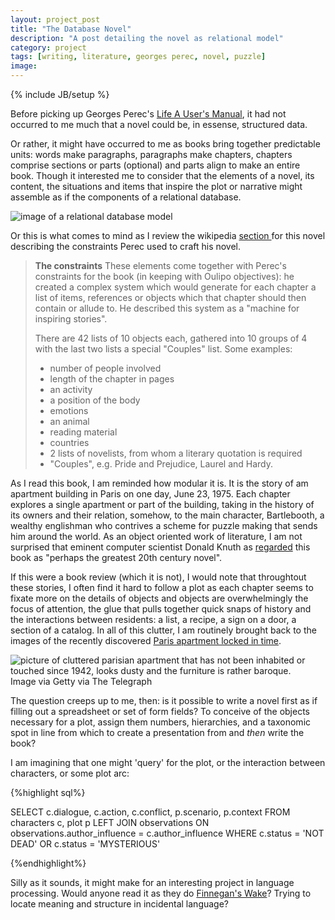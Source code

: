 ```yaml
---
layout: project_post
title: "The Database Novel"
description: "A post detailing the novel as relational model"
category: project
tags: [writing, literature, georges perec, novel, puzzle]
image: 
---
```

{% include JB/setup %}

Before picking up Georges Perec's <a href="http://en.wikipedia.org/wiki/Life_A_User's_Manual" target="_blank">Life A User's Manual</a>, it had not occurred to me much that a novel could be, in essense, structured data. 

Or rather, it might have occurred to me as books bring together predictable units: words make paragraphs, paragraphs make chapters, chapters comprise sections or parts (optional) and parts align to make an entire book. Though it interested me to consider that the elements of a novel, its content, the situations and items that inspire the plot or narrative might assemble as if the components of a relational database. 

<img class='blog-post'  src='https://wiki.duraspace.org/download/attachments/32473993/DSpace-1.8-Database-Schema.png?version=1&amp;modificationDate=1366279060281&amp;api=v2' alt='image of a relational database model' title='relational database model'>

Or this is what comes to mind as I review the wikipedia <a href="http://en.wikipedia.org/wiki/Life_A_User's_Manual#The_constraints"> section </a> for this novel describing the constraints Perec used to craft his novel.

<blockquote><b>The constraints</b>
These elements come together with Perec's constraints for the book (in keeping with Oulipo objectives): he created a complex system which would generate for each chapter a list of items, references or objects which that chapter should then contain or allude to. He described this system as a "machine for inspiring stories".

There are 42 lists of 10 objects each, gathered into 10 groups of 4 with the last two lists a special "Couples" list. Some examples:

<ul>
<li>number of people involved</li>
<li>length of the chapter in pages</li>
<li>an activity</li>
<li>a position of the body</li>
<li>emotions</li>
<li>an animal</li>
<li>reading material</li>
<li>countries</li>
<li>2 lists of novelists, from whom a literary quotation is required</li>
<li>"Couples", e.g. Pride and Prejudice, Laurel and Hardy.</li>
</ul>
</blockquote>

As I read this book, I am reminded how modular it is. It is the story of am apartment building in Paris on one day, June 23, 1975. Each chapter explores a single apartment or part of the building, taking in the history of its owners and their relation, somehow, to the main character, Bartlebooth, a wealthy englishman who contrives a scheme for puzzle making that sends him around the world. As an object oriented work of literature, I am not surprised that eminent computer scientist Donald Knuth as [regarded](http://www-cs-faculty.stanford.edu/~uno/retd.html "Link to Donald Knuth's Retirement page") this book as "perhaps the greatest 20th century novel".

If this were a book review (which it is not), I would note that throughtout these stories, I often find it hard to follow a plot as each chapter seems to fixate more on the details of objects and objects are overwhelmingly the focus of attention, the glue that pulls together quick snaps of history and the interactions between residents: a list, a recipe, a sign on a door, a section of a catalog. In all of this clutter, I am routinely brought back to the images of the recently discovered [Paris apartment locked in time](http://www.telegraph.co.uk/news/worldnews/europe/france/8042281/Parisian-flat-containing-2.1-million-painting-lay-untouched-for-70-years.html "Link to story about paris apartment locked in time").  

<div class="figure">
<img class="blog-post" src="http://cdn.thedailybeast.com/content/dailybeast/articles/2014/02/05/the-parisian-belle-epoque-time-capsule/jcr:content/image.crop.800.500.jpg/1393204098245.cached.jpg" alt="picture of cluttered parisian apartment that has not been inhabited or touched since 1942, looks dusty and the furniture is rather baroque."/>
<div class="figcaption"> Image via Getty via The Telegraph</div></div>


The question creeps up to me, then: is it possible to write a novel first as if filling out a spreadsheet or set of form fields? To conceive of the objects necessary for a plot, assign them numbers, hierarchies, and a taxonomic spot in line from which to create a presentation from and <em> then </em> write the book?

I am imagining that one might 'query' for the plot, or the interaction between characters, or some plot arc:

{%highlight sql%}

SELECT c.dialogue, c.action, c.conflict, p.scenario, p.context 
FROM characters c, plot p
LEFT JOIN observations ON observations.author_influence = c.author_influence
WHERE c.status = 'NOT DEAD' OR c.status = 'MYSTERIOUS'

{%endhighlight%}

Silly as it sounds, it might make for an interesting project in language processing. Would anyone read it as they do <a href="http://en.wikipedia.org/wiki/Finnegans_Wake">Finnegan's Wake</a>? Trying to locate meaning and structure in incidental language? 



